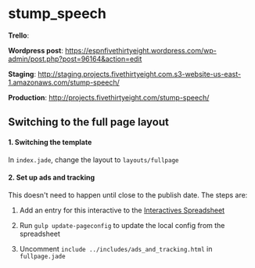 stump_speech
===============

**Trello**: 

**Wordpress post**: https://espnfivethirtyeight.wordpress.com/wp-admin/post.php?post=96164&action=edit

**Staging**: http://staging.projects.fivethirtyeight.com.s3-website-us-east-1.amazonaws.com/stump-speech/

**Production**: http://projects.fivethirtyeight.com/stump-speech/

## Switching to the full page layout

#### 1. Switching the template

In `index.jade`, change the layout to `layouts/fullpage`

#### 2. Set up ads and tracking

This doesn't need to happen until close to the publish date. The steps are:

1. Add an entry for this interactive to the [Interactives Spreadsheet](https://docs.google.com/spreadsheets/d/1HBXso8KrggjywZFoSYZW6Ecm1Fs8F7qvbF2uvsIyS14/edit#gid=0)

2. Run `gulp update-pageconfig` to update the local config from the spreadsheet

3. Uncomment `include ../includes/ads_and_tracking.html` in `fullpage.jade`
